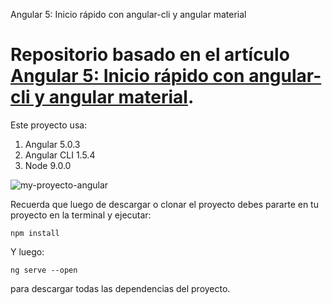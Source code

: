 Angular 5: Inicio rápido con angular-cli y angular material


# Repositorio basado en el artículo [Angular 5: Inicio rápido con angular-cli y angular material](https://medium.com/williambastidasblog/filtrar-lista-de-alto-rendimiento-en-ionic-2-y-3-c0c818a633f5).

Este proyecto usa:

1. Angular 5.0.3
1. Angular CLI 1.5.4
1. Node 9.0.0


![my-proyecto-angular](https://cdn-images-1.medium.com/max/640/1*Ljx92kLPhyj0rB_B5g7_wQ.png)


Recuerda que luego de descargar o clonar el proyecto debes pararte en tu proyecto en la terminal y ejecutar:

```
npm install
````
Y luego:

```
ng serve --open
```

para descargar todas las dependencias del proyecto.
